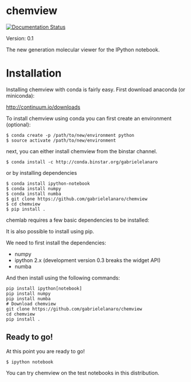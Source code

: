 # chemview

[![Documentation Status](https://readthedocs.org/projects/chemview/badge/?version=latest)](https://readthedocs.org/projects/chemview/?badge=latest)

Version: 0.1

The new generation molecular viewer for the IPython notebook.

# Installation

Installing chemview with conda is fairly easy. First download anaconda (or miniconda):

http://continuum.io/downloads

To install chemview using conda you can first create an environment (optional):

    $ conda create -p /path/to/new/environment python
    $ source activate /path/to/new/environment

next, you can either install chemview from the binstar channel.

    $ conda install -c http://conda.binstar.org/gabrielelanaro

or by installing dependencies

    $ conda install ipython-notebook
    $ conda install numpy
    $ conda install numba
    $ git clone https://github.com/gabrielelanaro/chemview
    $ cd chemview
    $ pip install .

chemlab requires a few basic dependencies to be installed:

It is also possible to install using pip. 

We need to first install the dependencies:

- numpy
- ipython 2.x (development version 0.3 breaks the widget API)
- numba

And then install using the following commands:

    pip install ipython[notebook]
    pip install numpy
    pip install numba
    # Download chemview
    git clone https://github.com/gabrielelanaro/chemview
    cd chemview
    pip install .


## Ready to go!

At this point you are ready to go!

    $ ipython notebook

You can try chemview on the test notebooks in this distribution. 
